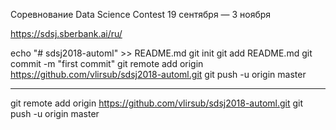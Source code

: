 
Соревнование
Data Science Contest
19 сентября — 3 ноября

https://sdsj.sberbank.ai/ru/


echo "# sdsj2018-automl" >> README.md
git init
git add README.md
git commit -m "first commit"
git remote add origin https://github.com/vlirsub/sdsj2018-automl.git
git push -u origin master

---
git remote add origin https://github.com/vlirsub/sdsj2018-automl.git
git push -u origin master
